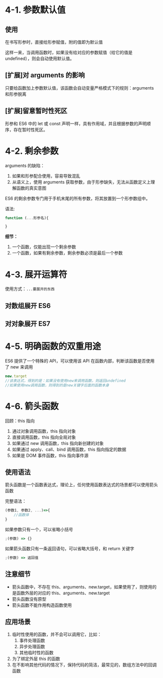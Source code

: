 # 4-1. 参数默认值

## 使用

在书写形参时，直接给形参赋值，附的值即为默认值

这样一来，当调用函数时，如果没有给对应的参数赋值（给它的值是 undefined），则会自动使用默认值。

## [扩展]对 arguments 的影响

只要给函数加上参数默认值，该函数会自动变量严格模式下的规则：arguments 和形参脱离

## [扩展]留意暂时性死区

形参和 ES6 中的 let 或 const 声明一样，具有作用域，并且根据参数的声明顺序，存在暂时性死区。

# 4-2. 剩余参数

arguments 的缺陷：

1. 如果和形参配合使用，容易导致混乱
2. 从语义上，使用 arguments 获取参数，由于形参缺失，无法从函数定义上理解函数的真实意图

ES6 的剩余参数专门用于手机末尾的所有参数，将其放置到一个形参数组中。

语法:

```js
function (...形参名){

}
```

**细节：**

1. 一个函数，仅能出现一个剩余参数
2. 一个函数，如果有剩余参数，剩余参数必须是最后一个参数

# 4-3. 展开运算符

使用方式：`...要展开的东西`

## 对数组展开 ES6

## 对对象展开 ES7

# 4-5. 明确函数的双重用途

ES6 提供了一个特殊的 API，可以使用该 API 在函数内部，判断该函数是否使用了 new 来调用

```js
new.target
//该表达式，得到的是：如果没有使用new来调用函数，则返回undefined
//如果使用new调用函数，则得到的是new关键字后面的函数本身
```

# 4-6. 箭头函数

回顾：this 指向

1. 通过对象调用函数，this 指向对象
2. 直接调用函数，this 指向全局对象
3. 如果通过 new 调用函数，this 指向新创建的对象
4. 如果通过 apply、call、bind 调用函数，this 指向指定的数据
5. 如果是 DOM 事件函数，this 指向事件源

## 使用语法

箭头函数是一个函数表达式，理论上，任何使用函数表达式的场景都可以使用箭头函数

完整语法：

```js
(参数1, 参数2, ...)=>{
    //函数体
}
```

如果参数只有一个，可以省略小括号

```js
;(参数) => {}
```

如果箭头函数只有一条返回语句，可以省略大括号，和 return 关键字

```js
;(参数) => 返回值
```

## 注意细节

- 箭头函数中，不存在 this、arguments、new.target，如果使用了，则使用的是函数外层的对应的 this、arguments、new.target
- 箭头函数没有原型
- 箭头函数不能作用构造函数使用

## 应用场景

1. 临时性使用的函数，并不会可以调用它，比如：
   1. 事件处理函数
   2. 异步处理函数
   3. 其他临时性的函数
2. 为了绑定外层 this 的函数
3. 在不影响其他代码的情况下，保持代码的简洁，最常见的，数组方法中的回调函数
